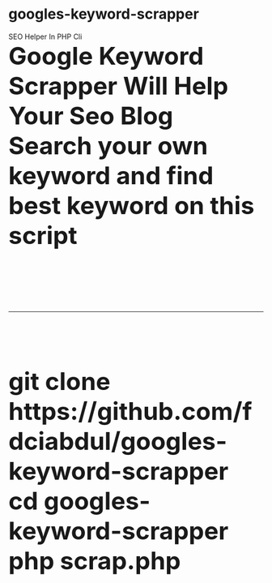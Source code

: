 # googles-keyword-scrapper
SEO Helper In PHP Cli
<br>
<font size=18><b> Google Keyword Scrapper Will Help Your Seo Blog
  <br>
  Search your own keyword and find best keyword on this script
  
  <br>
<hr>
  <br>git clone https://github.com/fdciabdul/googles-keyword-scrapper
  <br>cd googles-keyword-scrapper
  <br>php scrap.php
